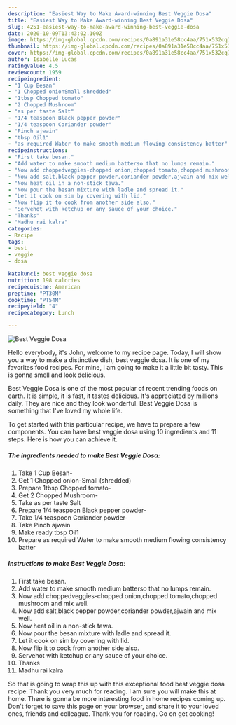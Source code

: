 ```yaml
---
description: "Easiest Way to Make Award-winning Best Veggie Dosa"
title: "Easiest Way to Make Award-winning Best Veggie Dosa"
slug: 4251-easiest-way-to-make-award-winning-best-veggie-dosa
date: 2020-10-09T13:43:02.100Z
image: https://img-global.cpcdn.com/recipes/0a891a31e58cc4aa/751x532cq70/best-veggie-dosa-recipe-main-photo.jpg
thumbnail: https://img-global.cpcdn.com/recipes/0a891a31e58cc4aa/751x532cq70/best-veggie-dosa-recipe-main-photo.jpg
cover: https://img-global.cpcdn.com/recipes/0a891a31e58cc4aa/751x532cq70/best-veggie-dosa-recipe-main-photo.jpg
author: Isabelle Lucas
ratingvalue: 4.5
reviewcount: 1959
recipeingredient:
- "1 Cup Besan"
- "1 Chopped onionSmall shredded"
- "1tbsp Chopped tomato"
- "2 Chopped Mushroom"
- "as per taste Salt"
- "1/4 teaspoon Black pepper powder"
- "1/4 teaspoon Coriander powder"
- "Pinch ajwain"
- "tbsp Oil1"
- "as required Water to make smooth medium flowing consistency batter"
recipeinstructions:
- "First take besan."
- "Add water to make smooth medium batterso that no lumps remain."
- "Now add choppedveggies-chopped onion,chopped tomato,chopped mushroom and mix well."
- "Now add salt,black pepper powder,coriander powder,ajwain and mix well."
- "Now heat oil in a non-stick tawa."
- "Now pour the besan mixture with ladle and spread it."
- "Let it cook on sim by covering with lid."
- "Now flip it to cook from another side also."
- "Servehot with ketchup or any sauce of your choice."
- "Thanks"
- "Madhu rai kalra"
categories:
- Recipe
tags:
- best
- veggie
- dosa

katakunci: best veggie dosa 
nutrition: 198 calories
recipecuisine: American
preptime: "PT30M"
cooktime: "PT54M"
recipeyield: "4"
recipecategory: Lunch

---
```



![Best Veggie Dosa](https://img-global.cpcdn.com/recipes/0a891a31e58cc4aa/751x532cq70/best-veggie-dosa-recipe-main-photo.jpg)

Hello everybody, it's John, welcome to my recipe page. Today, I will show you a way to make a distinctive dish, best veggie dosa. It is one of my favorites food recipes. For mine, I am going to make it a little bit tasty. This is gonna smell and look delicious.



Best Veggie Dosa is one of the most popular of recent trending foods on earth. It is simple, it is fast, it tastes delicious. It's appreciated by millions daily. They are nice and they look wonderful. Best Veggie Dosa is something that I've loved my whole life.


To get started with this particular recipe, we have to prepare a few components. You can have best veggie dosa using 10 ingredients and 11 steps. Here is how you can achieve it.

<!--inarticleads1-->

##### The ingredients needed to make Best Veggie Dosa:

1. Take 1 Cup Besan-
1. Get 1 Chopped onion-Small (shredded)
1. Prepare 1tbsp Chopped tomato-
1. Get 2 Chopped Mushroom-
1. Take as per taste Salt
1. Prepare 1/4 teaspoon Black pepper powder-
1. Take 1/4 teaspoon Coriander powder-
1. Take Pinch ajwain
1. Make ready tbsp Oil1
1. Prepare as required Water to make smooth medium flowing consistency batter




<!--inarticleads2-->

##### Instructions to make Best Veggie Dosa:

1. First take besan.
1. Add water to make smooth medium batterso that no lumps remain.
1. Now add choppedveggies-chopped onion,chopped tomato,chopped mushroom and mix well.
1. Now add salt,black pepper powder,coriander powder,ajwain and mix well.
1. Now heat oil in a non-stick tawa.
1. Now pour the besan mixture with ladle and spread it.
1. Let it cook on sim by covering with lid.
1. Now flip it to cook from another side also.
1. Servehot with ketchup or any sauce of your choice.
1. Thanks
1. Madhu rai kalra




So that is going to wrap this up with this exceptional food best veggie dosa recipe. Thank you very much for reading. I am sure you will make this at home. There is gonna be more interesting food in home recipes coming up. Don't forget to save this page on your browser, and share it to your loved ones, friends and colleague. Thank you for reading. Go on get cooking!
